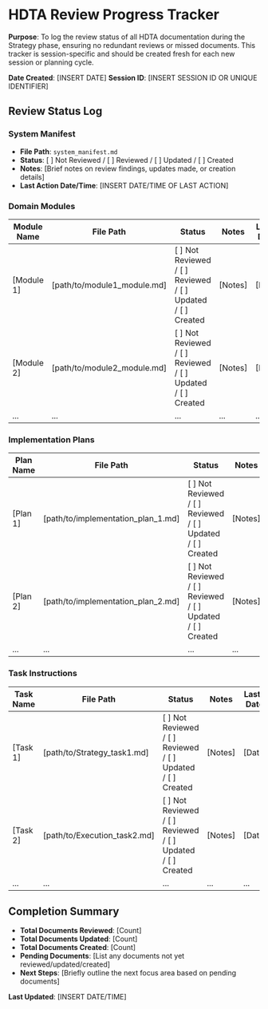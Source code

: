 # HDTA Review Progress Tracker

**Purpose**: To log the review status of all HDTA documentation during the Strategy phase, ensuring no redundant reviews or missed documents. This tracker is session-specific and should be created fresh for each new session or planning cycle.

**Date Created**: [INSERT DATE]
**Session ID**: [INSERT SESSION ID OR UNIQUE IDENTIFIER]

## Review Status Log

### System Manifest

- **File Path**: `system_manifest.md`
- **Status**: [ ] Not Reviewed / [ ] Reviewed / [ ] Updated / [ ] Created
- **Notes**: [Brief notes on review findings, updates made, or creation details]
- **Last Action Date/Time**: [INSERT DATE/TIME OF LAST ACTION]

### Domain Modules

| Module Name | File Path | Status | Notes | Last Action Date/Time |
|-------------|-----------|--------|-------|-----------------------|
| [Module 1]  | [path/to/module1_module.md] | [ ] Not Reviewed / [ ] Reviewed / [ ] Updated / [ ] Created | [Notes] | [Date/Time] |
| [Module 2]  | [path/to/module2_module.md] | [ ] Not Reviewed / [ ] Reviewed / [ ] Updated / [ ] Created | [Notes] | [Date/Time] |
| ...         | ...       | ...    | ...   | ...           |

### Implementation Plans

| Plan Name | File Path | Status | Notes | Last Action Date/Time |
|-----------|-----------|--------|-------|-----------------------|
| [Plan 1]  | [path/to/implementation_plan_1.md] | [ ] Not Reviewed / [ ] Reviewed / [ ] Updated / [ ] Created | [Notes] | [Date/Time] |
| [Plan 2]  | [path/to/implementation_plan_2.md] | [ ] Not Reviewed / [ ] Reviewed / [ ] Updated / [ ] Created | [Notes] | [Date/Time] |
| ...       | ...       | ...    | ...   | ...           |

### Task Instructions

| Task Name | File Path | Status | Notes | Last Action Date/Time |
|-----------|-----------|--------|-------|-----------------------|
| [Task 1]  | [path/to/Strategy_task1.md] | [ ] Not Reviewed / [ ] Reviewed / [ ] Updated / [ ] Created | [Notes] | [Date/Time] |
| [Task 2]  | [path/to/Execution_task2.md] | [ ] Not Reviewed / [ ] Reviewed / [ ] Updated / [ ] Created | [Notes] | [Date/Time] |
| ...       | ...       | ...    | ...   | ...           |

## Completion Summary

- **Total Documents Reviewed**: [Count]
- **Total Documents Updated**: [Count]
- **Total Documents Created**: [Count]
- **Pending Documents**: [List any documents not yet reviewed/updated/created]
- **Next Steps**: [Briefly outline the next focus area based on pending documents]

**Last Updated**: [INSERT DATE/TIME]
